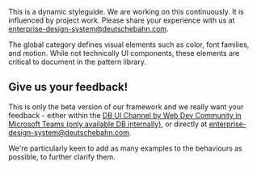 This is a dynamic styleguide. We are working on this continuously. It is influenced by project work. Please share your experience with us at enterprise-design-system@deutschebahn.com.

The global category defines visual elements such as color, font families, and motion. While not technically UI components, these elements are critical to document in the pattern library.

## Give us your feedback!

This is only the beta version of our framework and we really want your feedback - either within the <a href="https://db.de/krnm74" target="_blank" rel="noopener noreferrer">DB UI Channel by Web Dev Community in Microsoft Teams (only available DB internally)</a>, or directly at [enterprise-design-system@deutschebahn.com](mailto:enterprise-design-system@deutschebahn.com).

We're particularly keen to add as many examples to the behaviours as possible, to further clarify them.
